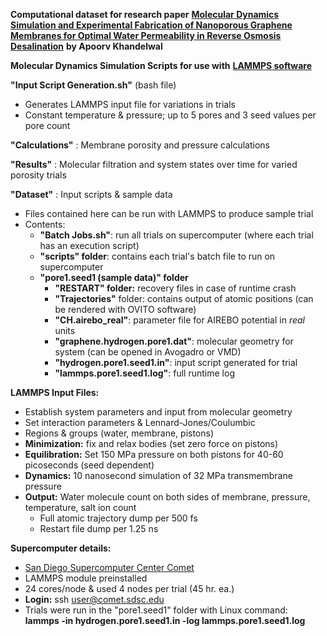 **Computational dataset for research paper** [**Molecular Dynamics Simulation and Experimental Fabrication of Nanoporous Graphene Membranes for Optimal Water Permeability in Reverse Osmosis Desalination**](http://api.apoorvk.me/files/NPG-Desalination/ResearchPaper.pdf) **by Apoorv Khandelwal**

**Molecular Dynamics Simulation Scripts for use with** [**LAMMPS software**](http://lammps.sandia.gov/)

**&quot;Input Script Generation.sh&quot;** (bash file)

-  Generates LAMMPS input file for variations in trials
-  Constant temperature &amp; pressure; up to 5 pores and 3 seed values per pore count

**&quot;Calculations&quot;** : Membrane porosity and pressure calculations

**&quot;Results&quot;** : Molecular filtration and system states over time for varied porosity trials

**&quot;Dataset&quot;** : Input scripts &amp; sample data

- Files contained here can be run with LAMMPS to produce sample trial
- Contents:
  - **&quot;Batch Jobs.sh&quot;**: run all trials on supercomputer (where each trial has an execution script)
  - **&quot;scripts&quot; folder**: contains each trial&#39;s batch file to run on supercomputer
  - **&quot;pore1.seed1 (sample data)&quot; folder**
    - **&quot;RESTART&quot; folder:** recovery files in case of runtime crash
    - **&quot;Trajectories&quot;** folder: contains output of atomic positions (can be rendered with OVITO software)
    - **&quot;CH.airebo\_real&quot;**: parameter file for AIREBO potential in _real_ units
    - **&quot;graphene.hydrogen.pore1.dat&quot;**: molecular geometry for system (can be opened in Avogadro or VMD)
    - **&quot;hydrogen.pore1.seed1.in&quot;**: input script generated for trial
    - **&quot;lammps.pore1.seed1.log&quot;**: full runtime log

**LAMMPS Input Files:**

-  Establish system parameters and input from molecular geometry
-  Set interaction parameters &amp; Lennard-Jones/Coulumbic
-  Regions &amp; groups (water, membrane, pistons)
- **Minimization:** fix and relax bodies (set zero force on pistons)
- **Equilibration:** Set 150 MPa pressure on both pistons for 40-60 picoseconds (seed dependent)
- **Dynamics:** 10 nanosecond simulation of 32 MPa transmembrane pressure
- **Output:** Water molecule count on both sides of membrane, pressure, temperature, salt ion count
  -  Full atomic trajectory dump per 500 fs
  -  Restart file dump per 1.25 ns

**Supercomputer details:**

-  [San Diego Supercomputer Center Comet](https://www.sdsc.edu/support/user_guides/comet.html)
  -  LAMMPS module preinstalled
  -  24 cores/node &amp; used 4 nodes per trial (45 hr. ea.)
- **Login:** ssh user@comet.sdsc.edu
-  Trials were run in the &quot;pore1.seed1&quot; folder with Linux command:<br>**lammps -in hydrogen.pore1.seed1.in -log lammps.pore1.seed1.log**
